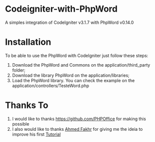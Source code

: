 # Codeigniter-with-PhpWord
A simples integration of CodeIgniter v3.1.7 with PhpWord v0.14.0

# Installation
To be able to use the PhpWord with CodeIgniter just follow these steps:

1. Download the PhpWord and Commons on the application/third_party folder;
2. Download the library PhpWord on the application/libraries;
3. Load the PhpWord library. You can check the example on the application/controllers/TesteWord.php

# Thanks To
1. I would like to thanks https://github.com/PHPOffice for making this possible
2. I also would like to thanks [Ahmed Fakhr](http://webeasystep.com/about) for giving me the ideia to improve his first [Tutorial](http://webeasystep.com/blog/view_article/Generate_MS_Word_document_files_with_Codeigniter_and_Phpword_library)
